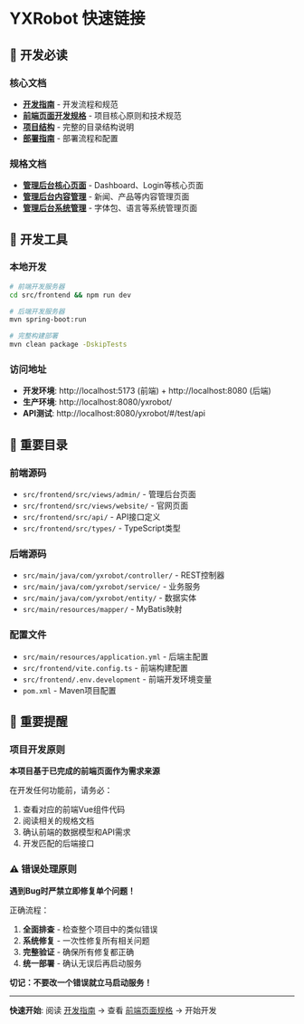 # YXRobot 快速链接

## 🚀 开发必读

### 核心文档
- **[开发指南](DEVELOPMENT-GUIDE.md)** - 开发流程和规范
- **[前端页面开发规格](docs/specs/frontend-pages-development/README.md)** - 项目核心原则和技术规范
- **[项目结构](PROJECT-STRUCTURE.md)** - 完整的目录结构说明
- **[部署指南](DEPLOYMENT-GUIDE.md)** - 部署流程和配置

### 规格文档
- **[管理后台核心页面](docs/specs/frontend-pages-development/admin/core/README.md)** - Dashboard、Login等核心页面
- **[管理后台内容管理](docs/specs/frontend-pages-development/admin/content/README.md)** - 新闻、产品等内容管理页面
- **[管理后台系统管理](docs/specs/frontend-pages-development/admin/system/README.md)** - 字体包、语言等系统管理页面

## 🔧 开发工具

### 本地开发
```bash
# 前端开发服务器
cd src/frontend && npm run dev

# 后端开发服务器  
mvn spring-boot:run

# 完整构建部署
mvn clean package -DskipTests
```

### 访问地址
- **开发环境**: http://localhost:5173 (前端) + http://localhost:8080 (后端)
- **生产环境**: http://localhost:8080/yxrobot/
- **API测试**: http://localhost:8080/yxrobot/#/test/api

## 📁 重要目录

### 前端源码
- `src/frontend/src/views/admin/` - 管理后台页面
- `src/frontend/src/views/website/` - 官网页面
- `src/frontend/src/api/` - API接口定义
- `src/frontend/src/types/` - TypeScript类型

### 后端源码
- `src/main/java/com/yxrobot/controller/` - REST控制器
- `src/main/java/com/yxrobot/service/` - 业务服务
- `src/main/java/com/yxrobot/entity/` - 数据实体
- `src/main/resources/mapper/` - MyBatis映射

### 配置文件
- `src/main/resources/application.yml` - 后端主配置
- `src/frontend/vite.config.ts` - 前端构建配置
- `src/frontend/.env.development` - 前端开发环境变量
- `pom.xml` - Maven项目配置

## 🚨 重要提醒

### 项目开发原则
**本项目基于已完成的前端页面作为需求来源**

在开发任何功能前，请务必：
1. 查看对应的前端Vue组件代码
2. 阅读相关的规格文档
3. 确认前端的数据模型和API需求
4. 开发匹配的后端接口

### ⚠️ 错误处理原则
**遇到Bug时严禁立即修复单个问题！**

正确流程：
1. **全面排查** - 检查整个项目中的类似错误
2. **系统修复** - 一次性修复所有相关问题
3. **完整验证** - 确保所有修复都正确
4. **统一部署** - 确认无误后再启动服务

**切记：不要改一个错误就立马启动服务！**

---

**快速开始**: 阅读 [开发指南](DEVELOPMENT-GUIDE.md) → 查看 [前端页面规格](docs/specs/frontend-pages-development/README.md) → 开始开发